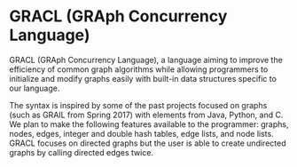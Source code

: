 # GRACL (GRAph Concurrency Language)

GRACL (GRAph Concurrency Language), a language aiming to improve the efficiency of common graph algorithms while allowing programmers to initialize and modify graphs easily with built-in data structures specific to our language. 

The syntax is inspired by some of the past projects focused on graphs (such as GRAIL from Spring 2017) with elements from Java, Python, and C. We plan to make the following features available to the programmer: graphs, nodes, edges, integer and double hash tables, edge lists, and node lists. GRACL focuses on directed graphs but the user is able to create undirected graphs by calling directed edges twice. 
